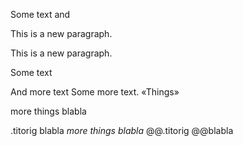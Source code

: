 Some text and

This is a new paragraph.

This is a new paragraph.

Some text

And more text Some more text. «Things»


more things blabla


.titorig
blabla
*more things blabla* @@.titorig @@blabla

